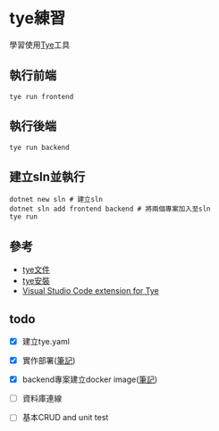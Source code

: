 # tye練習
學習使用[Tye](https://github.com/dotnet/tye)工具

## 執行前端
```
tye run frontend
```
## 執行後端
```
tye run backend
```
## 建立sln並執行
```
dotnet new sln # 建立sln
dotnet sln add frontend backend # 將兩個專案加入至sln
tye run 
```

## 參考
- [tye文件](https://github.com/dotnet/tye/tree/main/docs)
- [tye安裝](https://github.com/dotnet/tye/blob/main/docs/getting_started.md)
- [Visual Studio Code extension for Tye](https://devblogs.microsoft.com/dotnet/announcing-visual-studio-code-extension-for-tye/) 

## todo
- [x] 建立tye.yaml
- [x] 實作部署([筆記](https://github.com/samchentw/tye-practice/blob/master/doc/deploy.md))
- [x] backend專案建立docker image([筆記](https://github.com/samchentw/tye-practice/blob/master/backend/docker.md))
- [ ] 資料庫連線
- [ ] 基本CRUD and unit test

